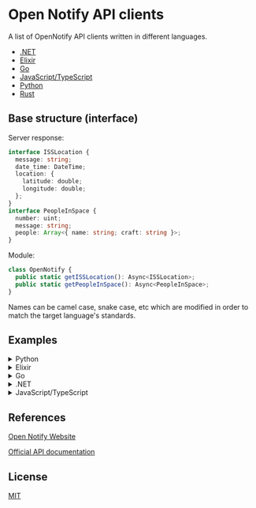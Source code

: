 # Open Notify API clients

A list of OpenNotify API clients written in different languages.

- [.NET](https://github.com/iArmanKarimi/Open-Notify-API-.net)
- [Elixir](https://github.com/iArmanKarimi/Open-Notify-API-elixir)
- [Go](https://github.com/iArmanKarimi/Open-Notify-API-go)
- [JavaScript/TypeScript](https://github.com/iArmanKarimi/Open-Notify-API-js)
- [Python](https://github.com/iArmanKarimi/Open-Notify-API-python)
- [Rust](https://github.com/iArmanKarimi/Open-Notify-API-rust)

## Base structure (interface)

Server response:

```ts
interface ISSLocation {
  message: string;
  date_time: DateTime;
  location: {
    latitude: double;
    longitude: double;
  };
}
interface PeopleInSpace {
  number: uint;
  message: string;
  people: Array<{ name: string; craft: string }>;
}
```

Module:

```ts
class OpenNotify {
  public static getISSLocation(): Async<ISSLocation>;
  public static getPeopleInSpace(): Async<PeopleInSpace>;
}
```

Names can be camel case, snake case, etc which are modified in order to match the target language's standards.

## Examples

<details>
<summary>Python</summary>

### ISS Location

```python
iss_location = open_notify.get_ISS_location()
print("ISS location:")
print("latitude:", iss_location.location.latitude)
print("longitude:", iss_location.location.longitude)
```

### People In Space

```python
people_in_space = open_notify.get_people_in_space()
for people in people_in_space.people:
    print(f"craft: {people.craft}, name: {people.name}")
```

</details>
<!-- <details>
<summary>Rust</summary>

### ISS Location

### People In Space

</details> -->
<details>
<summary>Elixir</summary>

### ISS Location

```elixir
  case OpenNotifyApi.get_iss_location() do
    {:ok, iss_location} ->
      IO.puts("Current location of International Space Station:")
      IO.puts("latitude: \#{iss_location.latitude}")
      IO.puts("longitude: \#{iss_location.longitude}")

      iss_location["timestamp"]
      |> DateTime.from_unix()
      |> case do
        {:ok, date_time} -> "Date and time: \#{date_time}" |> IO.puts()
      end

    {:error, error} ->
      IO.inspect(error)
  end
```

### People In Space

```elixir
  case OpenNotifyApi.get_people_in_space() do
    {:ok, people_in_space} ->
      number = people_in_space["number"]
      IO.puts("There are \#{number} people in space right now.")

      people = people_in_space["people"]
      IO.puts("List of people in space:")

      for person <- people do
        name = person["name"]
        craft = person["craft"]
        IO.puts("name: \#{name}, craft: \#{craft}")
      end

    {:error, error} ->
      IO.puts(error)
  end
```

</details>
<details>
<summary>Go</summary>

### ISS Location
```go
iss, err := GetISSLocation()
fmt.Println("current location of ISS:")
fmt.Printf("latitude: %f\n", iss.Location.Latitude)
fmt.Printf("longitude: %f\n", iss.Location.Longitude)
```

### PeopleInSpace
```go
ppl, err := GetPeopleInSpace()
fmt.Println("People in space right now:")
for _, v := range ppl.People {
    fmt.Printf("Craft: %s, Name: %s\n", v.Craft, v.Name)
}
fmt.Printf("Number of people in space: %d\n", ppl.Number)
```

</details>
<details>
<summary>.NET</summary>

### **C#**

### ISS Location

```cs
var iss_loc = await OpenNotify.GetISSLocation();
var output =
  $"International Space Station's Location:\n"
  + $"DateTime: {iss_loc?.DateTime.ToLocalTime()}\n"
  + $"Latitude: {iss_loc?.Location?.Latitude}\n"
  + $"Longitude: {iss_loc?.Location?.Longitude}\n"
 ;
Console.Write(output);
```

### People In Space

```cs
var people_in_space = await OpenNotify.GetPeopleInSpace();
Console.WriteLine($"There are {people_in_space?.Number} people in space right now.");
var people = people_in_space
 ?.People
 ?.Select(p => $"Craft: {p.Craft}, Name: {p.Name}");
Console.WriteLine("People who are in space:");
Console.WriteLine(string.Join("\n", people));
```

</details>
<details>
<summary>JavaScript/TypeScript</summary>

### ISS Location

```js
const OpenNotify = require("OpenNotify");
const iss_location = await OpenNotify.getISSLocation();
// print iss location
console.log(
  "ISS location:\n" +
    `latitude: ${iss_location.latitude}\n` +
    `longitude: ${iss_location.longitude}`
);
```

### People In Space

```js
const OpenNotify = require("OpenNotify");
const peopleInSpace = await OpenNotify.getPeopleInSpace();
// print people in space
console.log("There are", peopleInSpace.number, "people in space right now:");
for (const { name, craft } of peopleInSpace.people) {
  console.log(name, "in", craft);
}
```

</details>

## References

[Open Notify Website](http://open-notify.org/)

[Official API documentation](http://open-notify.org/Open-Notify-API/)

## License

[MIT](https://github.com/iArmanKarimi/Open-Notify-API-clients/blob/main/LICENSE)
